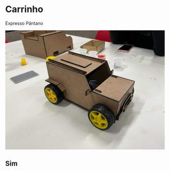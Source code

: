 # Carrinho
Expresso Pântano

![](https://github.com/ViPaGaLuMa/Carrinho/blob/main/IMG-20221122-WA0001.jpg)

## **Sim**
